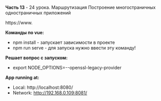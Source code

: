 **Часть 13** - 24 урока. Маршрутизация Построение многостраничных одностраничных приложений

https://www.


**Команды по vue:**
- npm install	- запускает зависимости в проекте
- npm run serve	- для запуска нужно ввести эту команду!

**Решает вопрос с запуском:**
- export NODE_OPTIONS=--openssl-legacy-provider

**App running at:**
- Local:   http://localhost:8080/
- Network: http://192.168.0.109:8081/

